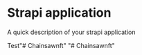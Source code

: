 # Strapi application

A quick description of your strapi application

Test"# Chainsawnft" 
"# Chainsawnft" 

